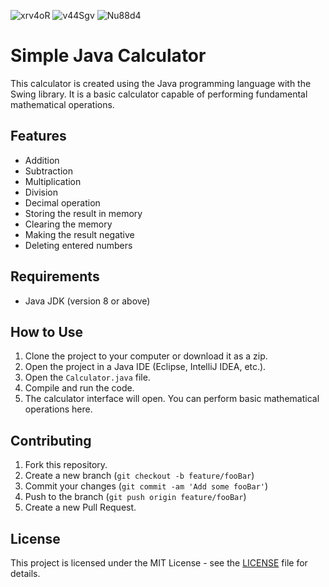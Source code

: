 
![xrv4oR](https://github.com/tahaburaksahin/Calculator/assets/99183230/4b406bc1-535d-41dd-b2b8-e0f7680b8b72)
![v44Sgv](https://github.com/tahaburaksahin/Calculator/assets/99183230/656e72b7-b2a0-4a1e-b8d3-7b2b0150aba0)
![Nu88d4](https://github.com/tahaburaksahin/Calculator/assets/99183230/b679549e-0e8b-4fea-bb78-fa4806292d54)


# Simple Java Calculator

This calculator is created using the Java programming language with the Swing library. It is a basic calculator capable of performing fundamental mathematical operations.

## Features

- Addition
- Subtraction
- Multiplication
- Division
- Decimal operation
- Storing the result in memory
- Clearing the memory
- Making the result negative
- Deleting entered numbers

## Requirements

- Java JDK (version 8 or above)

## How to Use

1. Clone the project to your computer or download it as a zip.
2. Open the project in a Java IDE (Eclipse, IntelliJ IDEA, etc.).
3. Open the `Calculator.java` file.
4. Compile and run the code.
5. The calculator interface will open. You can perform basic mathematical operations here.

## Contributing

1. Fork this repository.
2. Create a new branch (`git checkout -b feature/fooBar`)
3. Commit your changes (`git commit -am 'Add some fooBar'`)
4. Push to the branch (`git push origin feature/fooBar`)
5. Create a new Pull Request.

## License

This project is licensed under the MIT License - see the [LICENSE](LICENSE) file for details.
